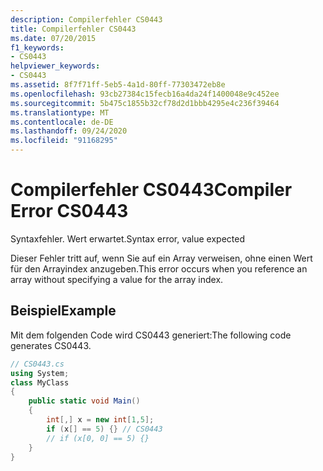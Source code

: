 ```yaml
---
description: Compilerfehler CS0443
title: Compilerfehler CS0443
ms.date: 07/20/2015
f1_keywords:
- CS0443
helpviewer_keywords:
- CS0443
ms.assetid: 8f7f71ff-5eb5-4a1d-80ff-77303472eb8e
ms.openlocfilehash: 93cb27384c15fecb16a4da24f1400048e9c452ee
ms.sourcegitcommit: 5b475c1855b32cf78d2d1bbb4295e4c236f39464
ms.translationtype: MT
ms.contentlocale: de-DE
ms.lasthandoff: 09/24/2020
ms.locfileid: "91168295"
---
```

# <a name="compiler-error-cs0443"></a><span data-ttu-id="9f620-103">Compilerfehler CS0443</span><span class="sxs-lookup"><span data-stu-id="9f620-103">Compiler Error CS0443</span></span>

<span data-ttu-id="9f620-104">Syntaxfehler. Wert erwartet.</span><span class="sxs-lookup"><span data-stu-id="9f620-104">Syntax error, value expected</span></span>  
  
 <span data-ttu-id="9f620-105">Dieser Fehler tritt auf, wenn Sie auf ein Array verweisen, ohne einen Wert für den Arrayindex anzugeben.</span><span class="sxs-lookup"><span data-stu-id="9f620-105">This error occurs when you reference an array without specifying a value for the array index.</span></span>  
  
## <a name="example"></a><span data-ttu-id="9f620-106">Beispiel</span><span class="sxs-lookup"><span data-stu-id="9f620-106">Example</span></span>  

 <span data-ttu-id="9f620-107">Mit dem folgenden Code wird CS0443 generiert:</span><span class="sxs-lookup"><span data-stu-id="9f620-107">The following code generates CS0443.</span></span>  
  
```csharp  
// CS0443.cs
using System;
class MyClass
{  
    public static void Main()
    {  
        int[,] x = new int[1,5];  
        if (x[] == 5) {} // CS0443  
        // if (x[0, 0] == 5) {}
    }  
}  
```
